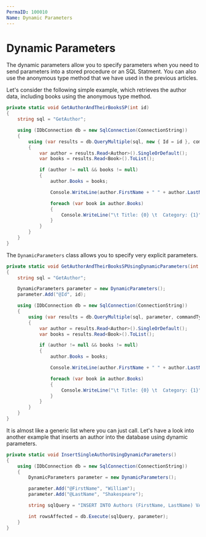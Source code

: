 ```yaml
---
PermaID: 100010
Name: Dynamic Parameters
---
```


# Dynamic Parameters

The dynamic parameters allow you to specify parameters when you need to send parameters into a stored procedure or an SQL Statment. You can also use the anonymous type method that we have used in the previous articles. 

Let's consider the following simple example, which retrieves the author data, including books using the anonymous type method.

```csharp
private static void GetAuthorAndTheirBooksSP(int id)
{
    string sql = "GetAuthor";

    using (IDbConnection db = new SqlConnection(ConnectionString))
    {
        using (var results = db.QueryMultiple(sql, new { Id = id }, commandType: CommandType.StoredProcedure ))
        {
            var author = results.Read<Author>().SingleOrDefault();
            var books = results.Read<Book>().ToList();

            if (author != null && books != null)
            {
                author.Books = books;

                Console.WriteLine(author.FirstName + " " + author.LastName);

                foreach (var book in author.Books)
                {
                    Console.WriteLine("\t Title: {0} \t  Category: {1}", book.Title, book.Category);
                }
            }
        }
    }
}
```

The `DynamicParameters` class allows you to specify very explicit parameters. 

```csharp
private static void GetAuthorAndTheirBooksSPUsingDynamicParameters(int id)
{
    string sql = "GetAuthor";

    DynamicParameters parameter = new DynamicParameters();
    parameter.Add("@Id", id);

    using (IDbConnection db = new SqlConnection(ConnectionString))
    {
        using (var results = db.QueryMultiple(sql, parameter, commandType: CommandType.StoredProcedure))
        {
            var author = results.Read<Author>().SingleOrDefault();
            var books = results.Read<Book>().ToList();

            if (author != null && books != null)
            {
                author.Books = books;

                Console.WriteLine(author.FirstName + " " + author.LastName);

                foreach (var book in author.Books)
                {
                    Console.WriteLine("\t Title: {0} \t  Category: {1}", book.Title, book.Category);
                }
            }
        }
    }
}
```

It is almost like a generic list where you can just call. Let's have a look into another example that inserts an author into the database using dynamic parameters.

```csharp
private static void InsertSingleAuthorUsingDynamicParameters()
{
    using (IDbConnection db = new SqlConnection(ConnectionString))
    {
        DynamicParameters parameter = new DynamicParameters();

        parameter.Add("@FirstName", "William");
        parameter.Add("@LastName", "Shakespeare");

        string sqlQuery = "INSERT INTO Authors (FirstName, LastName) VALUES(@FirstName, @LastName)";

        int rowsAffected = db.Execute(sqlQuery, parameter);
    }
}
```
